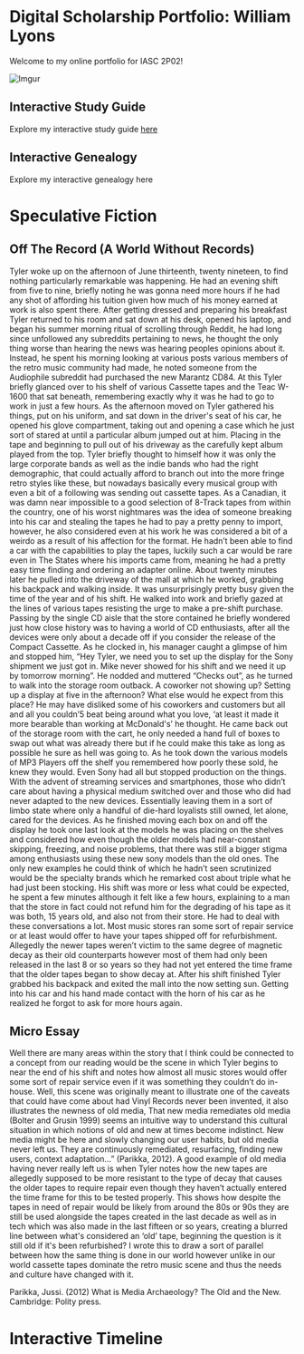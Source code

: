 # Digital Scholarship Portfolio: William Lyons

Welcome to my online portfolio for IASC 2P02!

![Imgur](https://i.imgur.com/bHCDxN7.png?1)

## Interactive Study Guide

Explore my interactive study guide [here](2P02_Interactive_Study_Guide_Complete_2021-02-01.html)

## Interactive Genealogy

Explore my interactive genealogy here

# Speculative Fiction

## Off The Record (A World Without Records)

Tyler woke up on the afternoon of June thirteenth, twenty nineteen, to find nothing particularly remarkable was happening. He had an evening shift from five to nine, briefly noting he was gonna need more hours if he had any shot of affording his tuition given how much of his money earned at work is also spent there. After getting dressed and preparing his breakfast Tyler returned to his room and sat down at his desk, opened his laptop, and began his summer morning ritual of scrolling through Reddit, he had long since unfollowed any subreddits pertaining to news, he thought the only thing worse than hearing the news was hearing peoples opinions about it. Instead, he spent his morning looking at various posts various members of the retro music community had made, he noted someone from the Audiophile subreddit had purchased the new Marantz CD84. At this Tyler briefly glanced over to his shelf of various Cassette tapes and the Teac W-1600 that sat beneath, remembering exactly why it was he had to go to work in just a few hours.
As the afternoon moved on Tyler gathered his things, put on his uniform, and sat down in the driver's seat of his car, he opened his glove compartment, taking out and opening a case which he just sort of stared at until a particular album jumped out at him. Placing in the tape and beginning to pull out of his driveway as the carefully kept album played from the top. Tyler briefly thought to himself how it was only the large corporate bands as well as the indie bands who had the right demographic, that could actually afford to branch out into the more fringe retro styles like these, but nowadays basically every musical group with even a bit of a following was sending out cassette tapes. As a Canadian, it was damn near impossible to a good selection of 8-Track tapes from within the country, one of his worst nightmares was the idea of someone breaking into his car and stealing the tapes he had to pay a pretty penny to import, however, he also considered even at his work he was considered a bit of a weirdo as a result of his affection for the format. He hadn’t been able to find a car with the capabilities to play the tapes, luckily such a car would be rare even in The States where his imports came from, meaning he had a pretty easy time finding and ordering an adapter online. 
About twenty minutes later he pulled into the driveway of the mall at which he worked, grabbing his backpack and walking inside. It was unsurprisingly pretty busy given the time of the year and of his shift. He walked into work and briefly gazed at the lines of various tapes resisting the urge to make a pre-shift purchase. Passing by the single CD aisle that the store contained he briefly wondered just how close history was to having a world of CD enthusiasts, after all the devices were only about a decade off if you consider the release of the Compact Cassette. As he clocked in, his manager caught a glimpse of him and stopped him, “Hey Tyler, we need you to set up the display for the Sony shipment we just got in. Mike never showed for his shift and we need it up by tomorrow morning”. He nodded and muttered “Checks out”, as he turned to walk into the storage room outback. A coworker not showing up? Setting up a display at five in the afternoon? What else would he expect from this place?
He may have disliked some of his coworkers and customers but all and all you couldn’5 beat being around what you love, ‘at least it made it more bearable than working at McDonald's’ he thought. He came back out of the storage room with the cart, he only needed a hand full of boxes to swap out what was already there but if he could make this take as long as possible he sure as hell was going to. As he took down the various models of MP3 Players off the shelf you remembered how poorly these sold, he knew they would. Even Sony had all but stopped production on the things. With the advent of streaming services and smartphones, those who didn’t care about having a physical medium switched over and those who did had never adapted to the new devices. Essentially leaving them in a sort of limbo state where only a handful of die-hard loyalists still owned, let alone, cared for the devices.
As he finished moving each box on and off the display he took one last look at the models he was placing on the shelves and considered how even though the older models had near-constant skipping, freezing, and noise problems, that there was still a bigger stigma among enthusiasts using these new sony models than the old ones. The only new examples he could think of which he hadn’t seen scrutinized would be the specialty brands which he remarked cost about triple what he had just been stocking. 
His shift was more or less what could be expected, he spent a few minutes although it felt like a few hours, explaining to a man that the store in fact could not refund him for the degrading of his tape as it was both, 15 years old, and also not from their store. He had to deal with these conversations a lot. Most music stores ran some sort of repair service or at least would offer to have your tapes shipped off for refurbishment. Allegedly the newer tapes weren’t victim to the same degree of magnetic decay as their old counterparts however most of them had only been released in the last 8 or so years so they had not yet entered the time frame that the older tapes began to show decay at.
After his shift finished Tyler grabbed his backpack and exited the mall into the now setting sun. Getting into his car and his hand made contact with the horn of his car as he realized he forgot to ask for more hours again.

## Micro Essay

Well there are many areas within the story that I think could be connected to a concept from our reading would be the scene in which Tyler begins to near the end of his shift and notes how almost all music stores would offer some sort of repair service even if it was something they couldn’t do in-house. Well, this scene was originally meant to illustrate one of the caveats that could have come about had Vinyl Records never been invented, it also illustrates the newness of old media, That new media remediates old media (Bolter and Grusin 1999) seems an intuitive way to understand this cultural situation in which notions of old and new at times become indistinct. New media might be here and slowly changing our user habits, but old media never left us. They are continuously remediated, resurfacing, finding new users, context adaptation...” (Parikka, 2012). A good example of old media having never really left us is when Tyler notes how the new tapes are allegedly supposed to be more resistant to the type of decay that causes the older tapes to require repair even though they haven’t actually entered the time frame for this to be tested properly. This shows how despite the tapes in need of repair would be likely from around the 80s or 90s they are still be used alongside the tapes created in the last decade as well as in tech which was also made in the last fifteen or so years, creating a blurred line between what's considered an ‘old’ tape, beginning the question is it still old if it's been refurbished? I wrote this to draw a sort of parallel between how the same thing is done in our world however unlike in our world cassette tapes dominate the retro music scene and thus the needs and culture have changed with it.

Parikka, Jussi. (2012) What is Media Archaeology? The Old and the New. Cambridge: Polity press.




# Interactive Timeline
